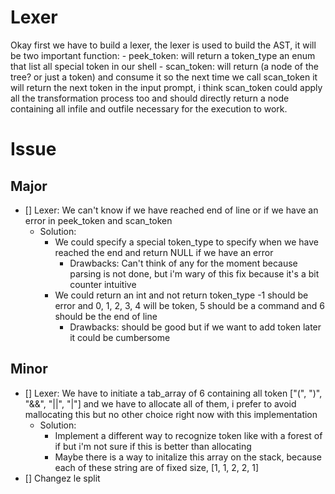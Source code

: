 # Lexer

Okay first we have to build a lexer, the lexer is used to build the AST, it will be two important function:
    - peek_token: will return a token_type an enum that list all special token in our shell
    - scan_token: will return (a node of the tree? or just a token) and consume it so the next time we call scan_token it will return the next token in the input prompt, i think scan_token could apply all the transformation process too and should directly return a node containing all infile and outfile necessary for the execution to work.

# Issue

## Major

- [] Lexer: We can't know if we have reached end of line or if we have an error in peek_token and scan_token
    - Solution:
        - We could specify a special token_type to specify when we have reached the end and return NULL if we have an error
            - Drawbacks: Can't think of any for the moment because parsing is not done, but i'm wary of this fix because it's a bit counter intuitive
        - We could return an int and not return token_type -1 should be error and 0, 1, 2, 3, 4 will be token, 5 should be a command and 6 should be the end of line
            - Drawbacks: should be good but if we want to add token later it could be cumbersome

## Minor
- [] Lexer: We have to initiate a tab_array of 6 containing all token ["(", ")", "&&", "||", "|"] and we have to allocate all of them, i prefer to avoid mallocating this but no other choice right now with this implementation
    - Solution:
        - Implement a different way to recognize token like with a forest of if but i'm not sure if this is better than allocating
        - Maybe there is a way to initalize this array on the stack, because each of these string are of fixed size, [1, 1, 2, 2, 1]
- [] Changez le split

